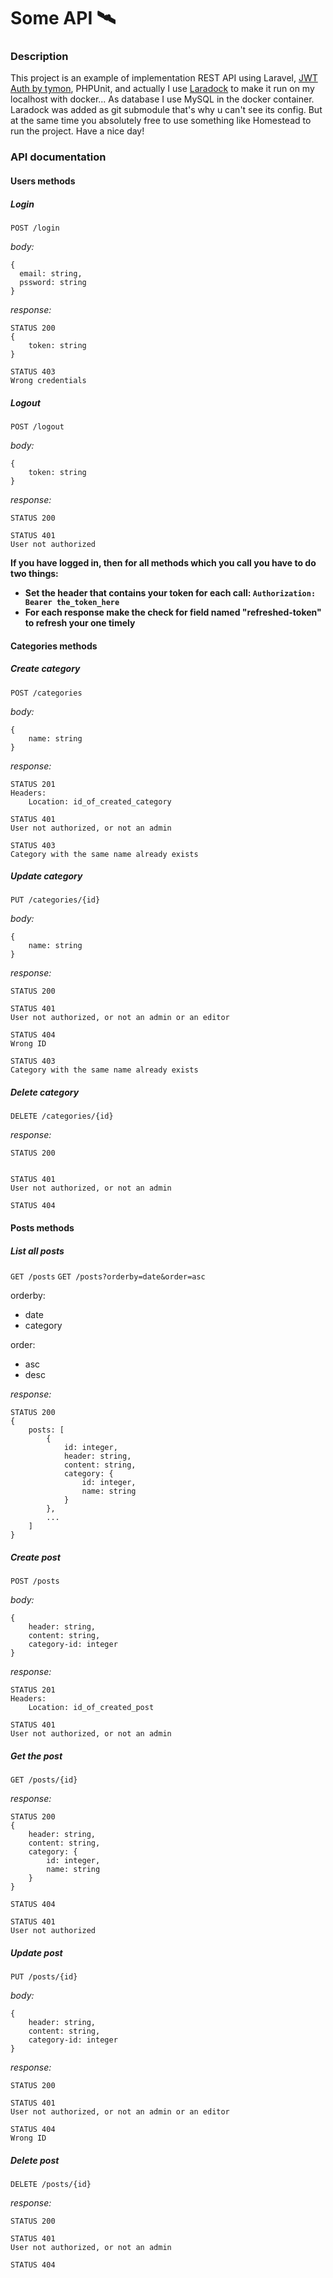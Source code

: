 # Some API 🛰

### Description
This project is an example of implementation REST API using Laravel,
[JWT Auth by tymon](https://github.com/tymondesigns/jwt-auth), PHPUnit, 
and actually I use [Laradock](http://laradock.io/getting-started/) to make it run on my localhost
with docker... As database I use MySQL in the docker container. 
Laradock was added as git submodule that's why u can't see its config. 
But at the same time you absolutely free to use something like Homestead to run the project. 
Have a nice day!

### API documentation

#### Users methods
##### Login
`POST /login`

*body:*
```text
{
  email: string,
  pssword: string
}
```

*response:*
```text
STATUS 200
{
    token: string
}

STATUS 403
Wrong credentials
```

##### Logout
`POST /logout`

*body:*
```text
{
    token: string
}
```

*response:*
```text
STATUS 200

STATUS 401
User not authorized
```
**If you have logged in, then for all methods which you call you have to do two things:**
* **Set the header that contains your token for each call: `Authorization: Bearer the_token_here`**
* **For each response make the check for field named "refreshed-token" to refresh your one timely**

#### Categories methods

##### Create category

`POST /categories`

*body:*
```text
{
    name: string
}
```

*response:*
```text
STATUS 201
Headers:
    Location: id_of_created_category

STATUS 401
User not authorized, or not an admin

STATUS 403
Category with the same name already exists
```

##### Update category

`PUT /categories/{id}`

*body:*
```text
{
    name: string
}
```

*response:*
```text
STATUS 200

STATUS 401
User not authorized, or not an admin or an editor

STATUS 404
Wrong ID

STATUS 403
Category with the same name already exists 
```

##### Delete category

`DELETE /categories/{id}`

*response:*
```text
STATUS 200


STATUS 401
User not authorized, or not an admin

STATUS 404
```

#### Posts methods

##### List all posts

`GET /posts`
`GET /posts?orderby=date&order=asc`

orderby:
* date
* category

order:
* asc
* desc

*response:*
```text
STATUS 200
{
    posts: [
        {
            id: integer,
            header: string,
            content: string,
            category: {
                id: integer,
                name: string
            }
        },
        ...
    ]
}
```

##### Create post

`POST /posts`

*body:*
```text
{
    header: string,
    content: string,
    category-id: integer
}
```

*response:*
```text
STATUS 201
Headers:
    Location: id_of_created_post

STATUS 401
User not authorized, or not an admin
```


##### Get the post

`GET /posts/{id}`

*response:*
```text
STATUS 200
{
    header: string,
    content: string,
    category: {
        id: integer,
        name: string
    }
}

STATUS 404

STATUS 401
User not authorized
```

##### Update post

`PUT /posts/{id}`

*body:*
```text
{
    header: string,
    content: string,
    category-id: integer
}
```

*response:*
```text
STATUS 200

STATUS 401
User not authorized, or not an admin or an editor

STATUS 404
Wrong ID
```

##### Delete post

`DELETE /posts/{id}`

*response:*
```text
STATUS 200

STATUS 401
User not authorized, or not an admin

STATUS 404
```